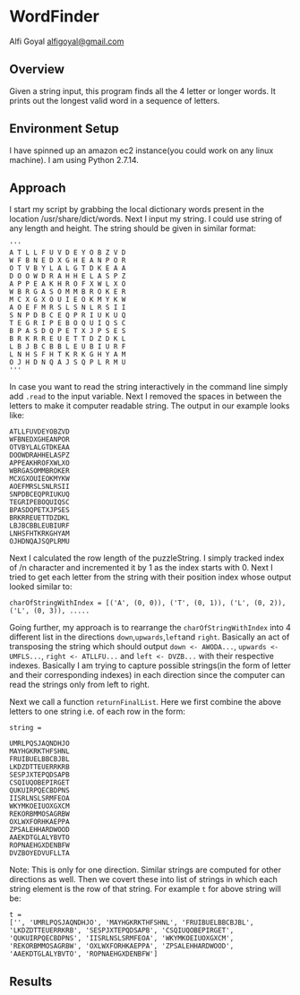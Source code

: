 # WordFinder
Alfi Goyal <alfigoyal@gmail.com>

## Overview
Given a string input, this program finds all the 4 letter or longer words. It prints out the longest valid word in a sequence of letters.

## Environment Setup
I have spinned up an amazon ec2 instance(you could work on any linux machine). I am using Python 2.7.14.

## Approach
I start my script by grabbing the local dictionary words present in the location /usr/share/dict/words. Next I input my string. I could use string of any length and height. The string should be given in similar format:
```
'''
A T L L F U V D E Y O B Z V D
W F B N E D X G H E A N P O R
O T V B Y L A L G T D K E A A
D O O W D R A H H E L A S P Z
A P P E A K H R O F X W L X O
W B R G A S O M M B R O K E R
M C X G X O U I E O K M Y K W
A O E F M R S L S N L R S I I
S N P D B C E Q P R I U K U Q
T E G R I P E B O Q U I Q S C
B P A S D Q P E T X J P S E S
B R K R R E U E T T D Z D K L
L B J B C B B L E U B I U R F
L N H S F H T K R K G H Y A M
O J H D N Q A J S Q P L R M U
'''
```
In case you want to read the string interactively in the command line simply add ```.read``` to the input variable. Next I removed the spaces in between the letters to make it computer readable string. The output in our example looks like:
```
ATLLFUVDEYOBZVD
WFBNEDXGHEANPOR
OTVBYLALGTDKEAA
DOOWDRAHHELASPZ
APPEAKHROFXWLXO
WBRGASOMMBROKER
MCXGXOUIEOKMYKW
AOEFMRSLSNLRSII
SNPDBCEQPRIUKUQ
TEGRIPEBOQUIQSC
BPASDQPETXJPSES
BRKRREUETTDZDKL
LBJBCBBLEUBIURF
LNHSFHTKRKGHYAM
OJHDNQAJSQPLRMU
```
Next I calculated the row length of the puzzleString. I simply tracked index of /n character and incremented it by 1 as the index starts with 0. Next I tried to get each letter from the string with their position index whose output looked similar to:
```
charOfStringWithIndex = [('A', (0, 0)), ('T', (0, 1)), ('L', (0, 2)), ('L', (0, 3)), .....
```
Going further, my approach is to rearrange the ```charOfStringWithIndex``` into 4 different list in the directions ```down```,```upwards```,```left```and ```right```. Basically an act of transposing the string which should output ```down <- AWODA...```, ```upwards <- UMFLS...```, ```right <- ATLLFU...``` and ```left <- DVZB...``` with their respective indexes. Basically I am trying to capture possible strings(in the form of letter and their corresponding indexes) in each direction since the computer can read the strings only from left to right.

Next we call a function ```returnFinalList```. Here we first combine the above letters to one string i.e. of each row in the form:
```
string = 

UMRLPQSJAQNDHJO
MAYHGKRKTHFSHNL
FRUIBUELBBCBJBL
LKDZDTTEUERRKRB
SESPJXTEPQDSAPB
CSQIUQOBEPIRGET
QUKUIRPQECBDPNS
IISRLNSLSRMFEOA
WKYMKOEIUOXGXCM
REKORBMMOSAGRBW
OXLWXFORHKAEPPA
ZPSALEHHARDWOOD
AAEKDTGLALYBVTO
ROPNAEHGXDENBFW
DVZBOYEDVUFLLTA
```
Note: This is only for one direction. Similar strings are computed for other directions as well.
Then we covert these into list of strings in which each string element is the row of that string. For example ```t``` for above string will be:

```
t = 
['', 'UMRLPQSJAQNDHJO', 'MAYHGKRKTHFSHNL', 'FRUIBUELBBCBJBL', 'LKDZDTTEUERRKRB', 'SESPJXTEPQDSAPB', 'CSQIUQOBEPIRGET', 'QUKUIRPQECBDPNS', 'IISRLNSLSRMFEOA', 'WKYMKOEIUOXGXCM', 'REKORBMMOSAGRBW', 'OXLWXFORHKAEPPA', 'ZPSALEHHARDWOOD', 'AAEKDTGLALYBVTO', 'ROPNAEHGXDENBFW']
```


## Results
